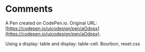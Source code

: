 # Comments

A Pen created on CodePen.io. Original URL: [https://codepen.io/uicodesign/pen/aOdopx](https://codepen.io/uicodesign/pen/aOdopx).

Using a display: table and display: table-cell. Bourbon, reset.css
